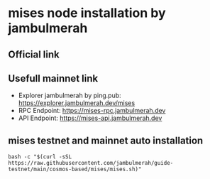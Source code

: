 # mises node installation by jambulmerah
## Official link

## Usefull mainnet link
* Explorer jambulmerah by ping.pub: https://explorer.jambulmerah.dev/mises
* RPC Endpoint: https://mises-rpc.jambulmerah.dev
* API Endpoint: https://mises-api.jambulmerah.dev

## mises testnet and mainnet auto installation
```
bash -c "$(curl -sSL https://raw.githubusercontent.com/jambulmerah/guide-testnet/main/cosmos-based/mises/mises.sh)"
```

